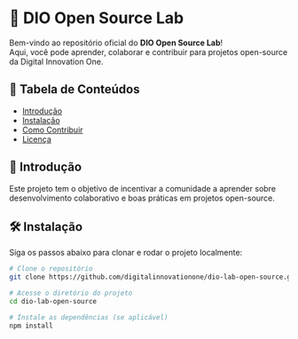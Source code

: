 # 🚀 DIO Open Source Lab

Bem-vindo ao repositório oficial do **DIO Open Source Lab**!  
Aqui, você pode aprender, colaborar e contribuir para projetos open-source da Digital Innovation One.

## 📌 Tabela de Conteúdos

- [Introdução](#introdução)
- [Instalação](#instalação)
- [Como Contribuir](#como-contribuir)
- [Licença](#licença)

## 🎯 Introdução

Este projeto tem o objetivo de incentivar a comunidade a aprender sobre desenvolvimento colaborativo e boas práticas em projetos open-source.

## 🛠 Instalação

Siga os passos abaixo para clonar e rodar o projeto localmente:

```bash
# Clone o repositório
git clone https://github.com/digitalinnovationone/dio-lab-open-source.git

# Acesse o diretório do projeto
cd dio-lab-open-source

# Instale as dependências (se aplicável)
npm install
